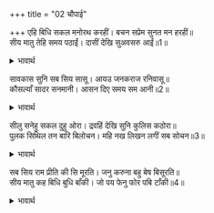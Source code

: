 +++
title = "02 चौपाई"

+++
एहि बिधि सकल मनोरथ करहीं। बचन सप्रेम सुनत मन हरहीं॥  
सीय मातु तेहि समय पठाईं। दासीं देखि सुअवसरु आईं॥1॥  

<details><summary>भावार्थ</summary>

इस प्रकार सब मनोरथ कर रहे हैं। उनके प्रेमयुक्त वचन सुनते ही (सुनने वालों के) मनों को हर लेते हैं। उसी समय सीताजी की माता श्री सुनयनाजी की भेजी हुई दासियाँ (कौसल्याजी आदि के मिलने का) सुन्दर अवसर देखकर आईं॥1॥  
</details>

सावकास सुनि सब सिय सासू। आयउ जनकराज रनिवासू॥  
कौसल्याँ सादर सनमानी। आसन दिए समय सम आनी॥2॥  

<details><summary>भावार्थ</summary>

उनसे यह सुनकर कि सीता की सब सासुएँ इस समय फुरसत में हैं, जनकराज का रनिवास उनसे मिलने आया। कौसल्याजी ने आदरपूर्वक उनका सम्मान किया और समयोचित आसन लाकर दिए॥2॥  
</details>

सीलु सनेहु सकल दुहु ओरा। द्रवहिं देखि सुनि कुलिस कठोरा॥  
पुलक सिथिल तन बारि बिलोचन। महि नख लिखन लगीं सब सोचन॥3॥  

<details><summary>भावार्थ</summary>

दोनों ओर सबके शील और प्रेम को देखकर और सुनकर कठोर वज्र भी पिघल जाते हैं। शरीर पुलकित और शिथिल हैं और नेत्रों में (शोक और प्रेम के) आँसू हैं। सब अपने (पैरों के) नखों से जमीन कुरेदने और सोचने लगीं॥3॥  
</details>

सब सिय राम प्रीति की सि मूरति। जनु करुना बहु बेष बिसूरति॥  
सीय मातु कह बिधि बुधि बाँकी। जो पय फेनु फोर पबि टाँकी॥4॥  

<details><summary>भावार्थ</summary>

सभी श्री सीता-रामजी के प्रेम की मूर्ति सी हैं, मानो स्वयं करुणा ही बहुत से वेष (रूप) धारण करके विसूर रही हो (दुःख कर रही हो)। सीताजी की माता सुनयनाजी ने कहा- विधाता की बुद्धि बडी टेढी है, जो दूध के फेन जैसी कोमल वस्तु को वज्र की टाँकी से फोड रहा है (अर्थात जो अत्यन्त कोमल और निर्दोष हैं उन पर विपत्ति पर विपत्ति ढहा रहा है)॥4॥  
</details>

